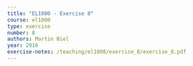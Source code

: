 ```yaml
---
title: "EL1000 - Exercise 8"
course: el1000
type: exercise
number: 8
authors: Martin Biel
year: 2016
exercise-notes: /teaching/el1000/exercise_8/exercise_8.pdf
---
```

